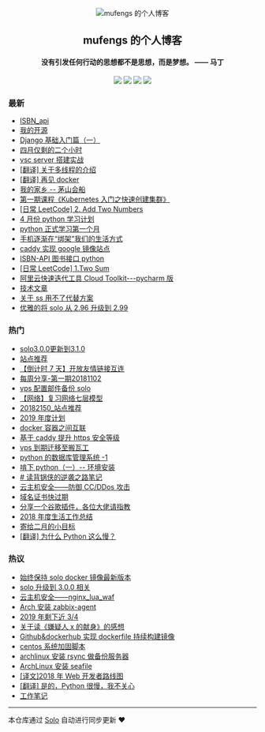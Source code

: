 <p align="center"><img alt="mufengs 的个人博客" src="https://avatars0.githubusercontent.com/u/13534743?s=460&v=4"></p><h2 align="center">
mufengs 的个人博客
</h2>

<h4 align="center">没有引发任何行动的思想都不是思想，而是梦想。 —— 马丁</h4>
<p align="center"><a title="mufengs 的个人博客" target="_blank" href="https://github.com/mufengcoding/solo-blog"><img src="https://img.shields.io/github/last-commit/mufengcoding/solo-blog.svg?style=flat-square&color=FF9900"></a>
<a title="GitHub repo size in bytes" target="_blank" href="https://github.com/mufengcoding/solo-blog"><img src="https://img.shields.io/github/repo-size/mufengcoding/solo-blog.svg?style=flat-square"></a>
<a title="Solo Version" target="_blank" href="https://github.com/b3log/solo/releases"><img src="https://img.shields.io/badge/solo-3.6.0-f1e05a.svg?style=flat-square&color=blueviolet"></a>
<a title="Hits" target="_blank" href="https://github.com/b3log/hits"><img src="https://hits.b3log.org/mufengcoding/solo-blog.svg"></a></p>

### 最新

* [ISBN_api](https://blog.mufengs.com/api)
* [我的开源](https://blog.mufengs.com/my-github-repos)
* [Django 基础入门篇（一）](https://blog.mufengs.com/articles/2019/04/30/1556635472567.html)
* [四月仅剩的二个小时](https://blog.mufengs.com/articles/2019/04/30/1556633680600.html)
* [vsc server 搭建实战](https://blog.mufengs.com/articles/2019/04/21/1555853363410.html)
* [[翻译] 关于多线程的介绍](https://blog.mufengs.com/articles/2019/04/12/1555082696584.html)
* [[翻译] 再见 docker](https://blog.mufengs.com/articles/2019/04/12/1555082010229.html)
* [我的家乡 -- 茅山会船](https://blog.mufengs.com/articles/2019/04/05/1554463762659.html)
* [第一期课程《Kubernetes 入门之快速创建集群》](https://blog.mufengs.com/articles/2019/04/03/1554300144376.html)
* [[日常 LeetCode] 2. Add Two Numbers](https://blog.mufengs.com/articles/2019/04/02/1554215874877.html)
* [4 月份 python 学习计划](https://blog.mufengs.com/articles/2019/04/01/1554135477670.html)
* [python 正式学习第一个月](https://blog.mufengs.com/articles/2019/03/31/1554036624476.html)
* [手机逐渐在“绑架”我们的生活方式](https://blog.mufengs.com/articles/2019/03/30/1553952324489.html)
* [caddy 实现 google 镜像站点](https://blog.mufengs.com/articles/2019/03/28/1553790582694.html)
* [ISBN-API 图书接口 python](https://blog.mufengs.com/articles/2019/03/23/1553364314161.html)
* [[日常 LeetCode] 1.Two Sum](https://blog.mufengs.com/articles/2019/03/15/1552666517762.html)
* [阿里云快速迭代工具 Cloud Toolkit---pycharm 版](https://blog.mufengs.com/articles/2019/03/13/1552487661162.html)
* [技术文章](https://blog.mufengs.com/articles/2019/03/11/1552316114520.html)
* [关于 ss 用不了代替方案](https://blog.mufengs.com/articles/2019/03/10/1552237340125.html)
* [优雅的将 solo 从 2.96 升级到 2.99](https://blog.mufengs.com/articles/2019/03/08/1549987072007.html)

### 热门

* [solo3.0.0更新到3.1.0](https://blog.mufengs.com/articles/2019/03/02/1551542170554.html)
* [站点推荐](https://blog.mufengs.com/articles/2019/02/27/1531875257048.html)
* [【倒计时 7 天】开放友情链接互连](https://blog.mufengs.com/articles/2018/10/19/1539915936370.html)
* [每周分享-第一期20181102](https://blog.mufengs.com/articles/2018/11/02/1541139674442.html)
* [vps 配置邮件备份 solo](https://blog.mufengs.com/articles/2018/10/18/1539882476490.html)
* [【网络】复习网络七层模型](https://blog.mufengs.com/articles/2018/10/19/1539964901379.html)
* [20182150_站点推荐](https://blog.mufengs.com/articles/2018/11/25/1543153897071.html)
* [2019 年度计划](https://blog.mufengs.com/articles/2018/12/29/1546102029217.html)
* [docker 容器之间互联](https://blog.mufengs.com/articles/2019/01/05/1546703605353.html)
* [基于 caddy 提升 https 安全等级](https://blog.mufengs.com/articles/2018/11/25/1543153259670.html)
* [vps 到期迁移至搬瓦工](https://blog.mufengs.com/articles/2018/12/03/1543890245427.html)
* [python 的数据库管理系统 -1](https://blog.mufengs.com/articles/2018/12/16/1544965805650.html)
* [啃下 python（一）-- 环境安装](https://blog.mufengs.com/articles/2018/12/25/1545751085393.html)
* [# 读背锅侠的逆袭之路笔记](https://blog.mufengs.com/articles/2018/12/06/1544084549269.html)
* [云主机安全——防御 CC/DDos 攻击](https://blog.mufengs.com/articles/2019/02/22/1550823924646.html)
* [域名证书快过期](https://blog.mufengs.com/articles/2018/11/23/1542998592580.html)
* [分享一个谷歌插件，各位大佬请指教](https://blog.mufengs.com/articles/2018/11/18/1542556592602.html)
* [2018 年度生活工作总结](https://blog.mufengs.com/articles/2018/12/28/1546015214859.html)
* [寄给二月的小目标](https://blog.mufengs.com/articles/2019/01/31/1548925526871.html)
* [[翻译] 为什么 Python 这么慢？](https://blog.mufengs.com/articles/2019/01/04/1546579369101.html)

### 热议

* [始终保持 solo docker 镜像最新版本](https://blog.mufengs.com/articles/2019/03/05/1551841793596.html)
* [solo 升级到 3.0.0 相关](https://blog.mufengs.com/articles/2019/02/20/1550662259700.html)
* [云主机安全——nginx_lua_waf](https://blog.mufengs.com/articles/2019/02/22/1550858166628.html)
* [Arch 安装 zabbix-agent](https://blog.mufengs.com/articles/2019/01/29/1548813982776.html)
* [2019 年剩下近 3/4](https://blog.mufengs.com/articles/2019/03/06/1551886456757.html)
* [关于读《嫌疑人 x 的献身》的感想](https://blog.mufengs.com/articles/2019/01/03/1546524219445.html)
* [Github&dockerhub 实现 dockerfile 持续构建镜像](https://blog.mufengs.com/articles/2019/03/05/1551838325812.html)
* [centos 系统加固脚本](https://blog.mufengs.com/articles/2018/12/24/1545662053586.html)
* [archlinux 安装 rsync 做备份服务器](https://blog.mufengs.com/articles/2019/01/28/1548669067442.html)
* [ArchLinux 安装 seafile](https://blog.mufengs.com/articles/2019/02/28/1551343140136.html)
* [[译文]2018 年 Web 开发者路线图](https://blog.mufengs.com/articles/2019/02/25/1551080435336.html)
* [[翻译] 是的，Python 很慢，我不关心](https://blog.mufengs.com/articles/2019/01/04/1546579476114.html)
* [工作笔记](https://blog.mufengs.com/articles/2019/01/25/1548410087598.html)

---

本仓库通过 [Solo](https://github.com/b3log/solo) 自动进行同步更新 ❤️ 